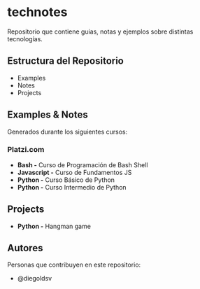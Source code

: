 # technotes
Repositorio que contiene guias, notas y ejemplos sobre distintas tecnologías.

## Estructura del Repositorio

* Examples
* Notes
* Projects

## Examples & Notes
Generados durante los siguientes cursos:
### Platzi.com

* **Bash -** Curso de Programación de Bash Shell
* **Javascript -** Curso de Fundamentos JS
* **Python -** Curso Básico de Python
* **Python -** Curso Intermedio de Python

## Projects

* **Python -** Hangman game
## Autores

Personas que contribuyen en este repositorio:
* @diegoldsv